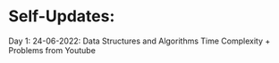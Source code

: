 # Self-Updates:

Day 1: 24-06-2022: Data Structures and Algorithms 
Time Complexity + Problems from Youtube   
